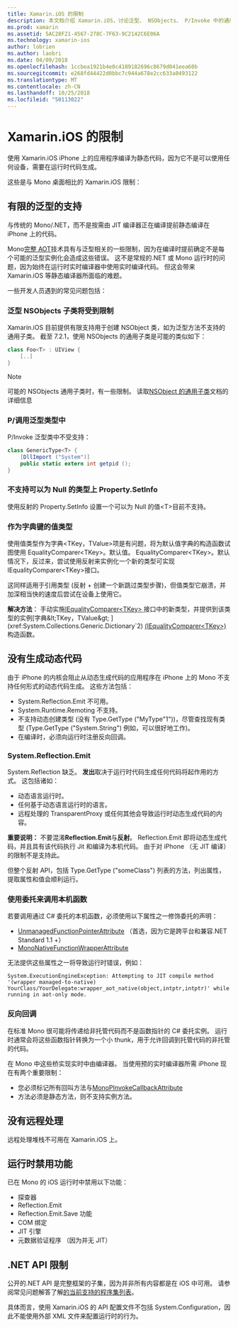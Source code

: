 ```yaml
---
title: Xamarin.iOS 的限制
description: 本文档介绍 Xamarin.iOS，讨论泛型、 NSObjects、 P/Invoke 中的通用对象，和的详细信息的通用子类的限制。
ms.prod: xamarin
ms.assetid: 5AC28F21-4567-278C-7F63-9C2142C6E06A
ms.technology: xamarin-ios
author: lobrien
ms.author: laobri
ms.date: 04/09/2018
ms.openlocfilehash: 1ccbea1921b4e0c4189182696c8679d041eea60b
ms.sourcegitcommit: e268fd44422d0bbc7c944a678e2cc633a0493122
ms.translationtype: MT
ms.contentlocale: zh-CN
ms.lasthandoff: 10/25/2018
ms.locfileid: "50113022"
---
```

# <a name="limitations-of-xamarinios"></a>Xamarin.iOS 的限制

使用 Xamarin.iOS iPhone 上的应用程序编译为静态代码，因为它不是可以使用任何设备，需要在运行时代码生成。

这些是与 Mono 桌面相比的 Xamarin.iOS 限制：

 <a name="Limited_Generics_Support" />


## <a name="limited-generics-support"></a>有限的泛型的支持

与传统的 Mono/.NET，而不是按需由 JIT 编译器正在编译提前静态编译在 iPhone 上的代码。

Mono[完整 AOT](http://www.mono-project.com/docs/advanced/aot/#full-aot)技术具有与泛型相关的一些限制，因为在编译时提前确定不是每个可能的泛型实例化会造成这些错误。 这不是常规的.NET 或 Mono 运行时的问题，因为始终在运行时实时编译器中使用实时编译代码。 但这会带来 Xamarin.iOS 等静态编译器所面临的难题。

一些开发人员遇到的常见问题包括：

 <a name="Generic_Subclasses_of_NSObjects_are_limited" />


### <a name="generic-subclasses-of-nsobjects-are-limited"></a>泛型 NSObjects 子类将受到限制

Xamarin.iOS 目前提供有限支持用于创建 NSObject 类，如为泛型方法不支持的通用子类。 截至 7.2.1，使用 NSObjects 的通用子类是可能的类似如下：

```csharp
class Foo<T> : UIView {
    [..]
}
```

> [!NOTE]
> 可能的 NSObjects 通用子类时，有一些限制。 读取[NSObject 的通用子类](~/ios/internals/api-design/nsobject-generics.md)文档的详细信息



### <a name="pinvokes-in-generic-types"></a>P/调用泛型类型中

P/Invoke 泛型类中不受支持：

```csharp
class GenericType<T> {
    [DllImport ("System")]
    public static extern int getpid ();
}
```

 <a name="Property.SetInfo_on_a_Nullable_Type_is_not_supported" />


### <a name="propertysetinfo-on-a-nullable-type-is-not-supported"></a>不支持可以为 Null 的类型上 Property.SetInfo

使用反射的 Property.SetInfo 设置一个可以为 Null 的值&lt;T&gt;目前不支持。

 <a name="Value_types_as_Dictionary_Keys" />


### <a name="value-types-as-dictionary-keys"></a>作为字典键的值类型

使用值类型作为字典&lt;TKey，TValue&gt;项是有问题，将为默认值字典的构造函数试图使用 EqualityComparer&lt;TKey&gt;。默认值。 EqualityComparer&lt;TKey&gt;。默认情况下，反过来，尝试使用反射来实例化一个新的类型可实现 IEqualityComparer&lt;TKey&gt;接口。

这同样适用于引用类型 (反射 + 创建一个新跳过类型步骤)，但值类型它崩溃，并加深相当快的速度后尝试在设备上使用它。

 **解决方法**： 手动实施[IEqualityComparer&lt;TKey&gt; ](xref:System.Collections.Generic.IEqualityComparer`1)接口中的新类型，并提供到该类型的实例[字典&lt;TKey，TValue&gt; ](xref:System.Collections.Generic.Dictionary`2) [(IEqualityComparer&lt;TKey&gt;)](xref:System.Collections.Generic.IEqualityComparer`1)构造函数。


 <a name="No_Dynamic_Code_Generation" />


## <a name="no-dynamic-code-generation"></a>没有生成动态代码

由于 iPhone 的内核会阻止从动态生成代码的应用程序在 iPhone 上的 Mono 不支持任何形式的动态代码生成。 这些方法包括：

-  System.Reflection.Emit 不可用。
-  System.Runtime.Remoting 不支持。
-  不支持动态创建类型 (没有 Type.GetType ("MyType"1"))，尽管查找现有类型 (Type.GetType ("System.String") 例如，可以很好地工作)。 
-  在编译时，必须向运行时注册反向回调。


 
 <a name="System.Reflection.Emit" />


### <a name="systemreflectionemit"></a>System.Reflection.Emit

System.Reflection 缺乏。 **发出**取决于运行时代码生成任何代码将起作用的方式。 这包括诸如：

-  动态语言运行时。
-  任何基于动态语言运行时的语言。
-  远程处理的 TransparentProxy 或任何其他会导致运行时动态生成代码的内容。 


 **重要说明：** 不要混淆**Reflection.Emit**与**反射**。 Reflection.Emit 即将动态生成代码，并且具有该代码执行 Jit 和编译为本机代码。 由于对 iPhone （无 JIT 编译） 的限制不是支持此。

但整个反射 API，包括 Type.GetType ("someClass") 列表的方法，列出属性，提取属性和值会顺利运行。

### <a name="using-delegates-to-call-native-functions"></a>使用委托来调用本机函数

若要调用通过 C# 委托的本机函数，必须使用以下属性之一修饰委托的声明：

- [UnmanagedFunctionPointerAttribute](xref:System.Runtime.InteropServices.UnmanagedFunctionPointerAttribute) （首选，因为它是跨平台和兼容.NET Standard 1.1 +）
- [MonoNativeFunctionWrapperAttribute](https://developer.xamarin.com/api/type/ObjCRuntime.MonoNativeFunctionWrapperAttribute)

无法提供这些属性之一将导致运行时错误，例如：

```
System.ExecutionEngineException: Attempting to JIT compile method '(wrapper managed-to-native) YourClass/YourDelegate:wrapper_aot_native(object,intptr,intptr)' while running in aot-only mode.
```
 
 <a name="Reverse_Callbacks" />


### <a name="reverse-callbacks"></a>反向回调

在标准 Mono 很可能将传递给非托管代码而不是函数指针的 C# 委托实例。 运行时通常会将这些函数指针转换为一个小 thunk，用于允许回调到托管代码的非托管的代码。

在 Mono 中这些桥实现实时中由编译器。 当使用预的实时编译器所需 iPhone 现在有两个重要限制：

-  您必须标记所有回叫方法与[MonoPInvokeCallbackAttribute](https://developer.xamarin.com/api/type/ObjCRuntime.MonoPInvokeCallbackAttribute) 
-  方法必须是静态方法，则不支持实例方法。 
 
<a name="No_Remoting" />

## <a name="no-remoting"></a>没有远程处理

远程处理堆栈不可用在 Xamarin.iOS 上。


 <a name="Runtime_Disabled_Features" />


## <a name="runtime-disabled-features"></a>运行时禁用功能

已在 Mono 的 iOS 运行时中禁用以下功能：

-  探查器
-  Reflection.Emit
-  Reflection.Emit.Save 功能
-  COM 绑定
-  JIT 引擎
-  元数据验证程序 （因为并无 JIT）


 <a name=".NET_API_Limitations" />


## <a name="net-api-limitations"></a>.NET API 限制

公开的.NET API 是完整框架的子集，因为并非所有内容都是在 iOS 中可用。 请参阅常见问题解答了解[的当前支持的程序集列表](~/cross-platform/internals/available-assemblies.md)。



具体而言，使用 Xamarin.iOS 的 API 配置文件不包括 System.Configuration，因此不能使用外部 XML 文件来配置运行时的行为。
